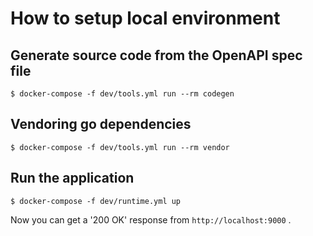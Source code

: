 # How to setup local environment

## Generate source code from the OpenAPI spec file

```
$ docker-compose -f dev/tools.yml run --rm codegen
```

## Vendoring go dependencies

```
$ docker-compose -f dev/tools.yml run --rm vendor
```

## Run the application

```
$ docker-compose -f dev/runtime.yml up
```

Now you can get a '200 OK' response from `http://localhost:9000` .
